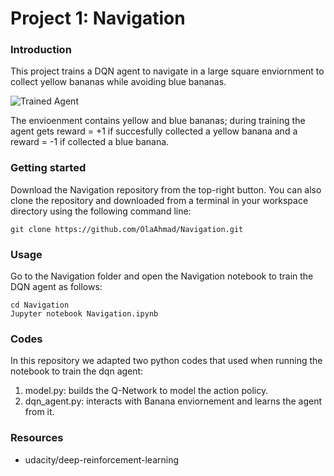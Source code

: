 [//]: # (Image References)

[image1]: https://user-images.githubusercontent.com/10624937/42135619-d90f2f28-7d12-11e8-8823-82b970a54d7e.gif "Trained Agent"

# Project 1: Navigation

### Introduction

This project trains a DQN agent to navigate in a large square enviornment to collect yellow bananas while avoiding blue bananas. 

![Trained Agent][image1]

The envioenment contains yellow and blue bananas; during training the agent gets reward = +1 if succesfully collected a yellow banana and a reward = -1 if collected a blue banana.

### Getting started

Download the Navigation repository from the top-right button. You can also clone the repository and downloaded from a terminal in your workspace directory using the following command line:
    
    git clone https://github.com/OlaAhmad/Navigation.git
        
### Usage

Go to the Navigation folder and open the Navigation notebook to train the DQN agent as follows:

    cd Navigation
    Jupyter notebook Navigation.ipynb
    
### Codes

In this repository we adapted two python codes that used when running the notebook to train the dqn agent: 
1. model.py: builds the Q-Network to model the action policy. 
2. dqn_agent.py: interacts with Banana enviornement and learns the agent from it.

### Resources

* udacity/deep-reinforcement-learning
